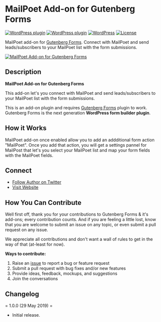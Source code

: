 # MailPoet Add-on for Gutenberg Forms

[![WordPress plugin](https://img.shields.io/wordpress/plugin/dt/guten-forms-mailpoet.svg?style=flat)](https://wordpress.org/plugins/guten-forms-mailpoet/) [![WordPress plugin](https://img.shields.io/wordpress/plugin/v/guten-forms-mailpoet.svg?style=flat)](https://wordpress.org/plugins/guten-forms-mailpoet/) [![WordPress](https://img.shields.io/wordpress/v/guten-forms-mailpoet.svg?style=flat)]() [![License](https://img.shields.io/badge/license-GPL--2.0%2B-red.svg)](https://github.com/munirkamal/guten-forms-mailpoet/blob/master/LICENSE)

MailPoet add-on for [Gutenberg Forms](https://wordpress.org/plugins/forms-gutenberg/). Connect with MailPoet and send leads/subscribers to your MailPoet list with the form submissions.

[![MailPoet Add-on for Gutenberg Forms](https://ps.w.org/guten-forms-mailpoet/assets/banner-1544x500.png)](https://wordpress.org/plugins/guten-forms-mailpoet/)


## Description

**MailPoet Add-on for Gutenberg Forms**

This add-on let's you connect with MailPoet and send leads/subscribers to your MailPoet list with the form submissions.

This is an add-on plugin and requires <a href="https://gutenbergforms.com/" rel="friend" title="Gutenberg Forms">Gutenberg Forms</a> plugin to work. Gutenberg Forms is the next generation **WordPress form builder plugin**.

## How it Works

MailPoet add-on once enabled allow you to add an addditional form action "MailPoet". Once you add that action, you will get a settings pannel for MailPost that let's you select your MailPoet list and map your form fields with the MailPoet fields.


## Connect

- [Follow Author on Twitter](https://twitter.com/m_munirkamal)
- [Visit Website](https://gutenbergforms.com/)


## How You Can Contribute

Well first off, thank you for your contributions to Gutenberg Forms & it's add-ons; every contribution counts. And if you are feeling a little lost, know that you are welcome to submit an issue on any topic, or even submit a pull request on any issue.

We appreciate all contributions and don't want a wall of rules to get in the way of that (at-least for now).

**Ways to contribute:**

1. Raise an [issue](https://github.com/CakeWP/gutenberg-forms-mailpoet/issues/new) to report a bug or feature request
2. Submit a pull request with bug fixes and/or new features
3. Provide ideas, feedback, mockups, and suggestions
4. Join the conversations


## Changelog

= 1.0.0 (29 May 2019) =

- Initial release.
